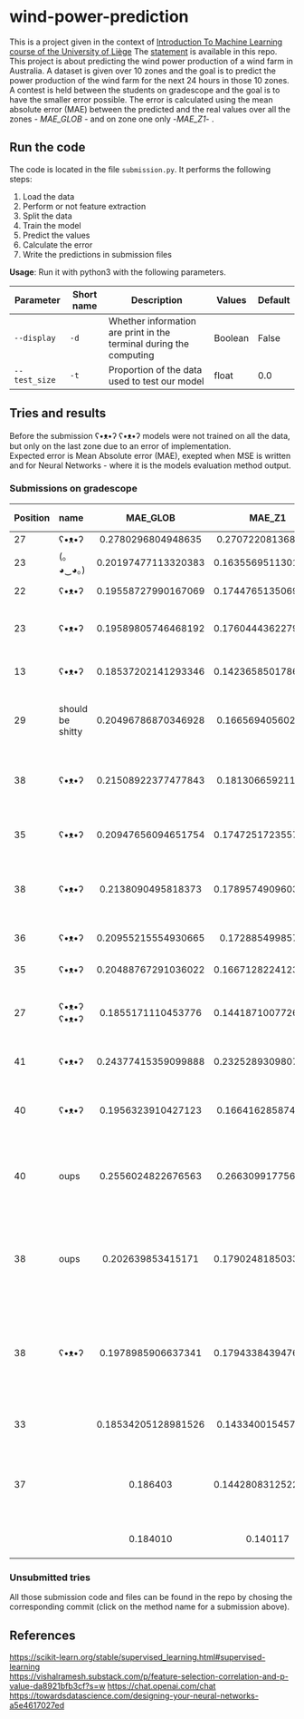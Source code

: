 # wind-power-prediction

This is a project given in the context of [Introduction To Machine Learning course of the University of Liège](https://www.programmes.uliege.be/cocoon/20222023/cours/ELEN0062-1.html) The [statement](https://github.com/Ad-Vi/wind-power-prediction/blob/main/statement.md) is available in this repo.  
This project is about predicting the wind power production of a wind farm in Australia. A dataset is given over 10 zones and the goal is to predict the power production of the wind farm for the next 24 hours in those 10 zones.  
A contest is held between the students on gradescope and the goal is to have the smaller error possible. The error is calculated using the mean absolute error (MAE) between the predicted and the real values over all the zones - *MAE_GLOB* - and on zone one only -*MAE_Z1*- .

## Run the code

The code is located in the file `submission.py`. It performs the following steps:

1. Load the data
2. Perform or not feature extraction
3. Split the data
4. Train the model
5. Predict the values
6. Calculate the error
7. Write the predictions in submission files

**Usage**:
Run it with python3 with the following parameters.

| Parameter   | Short name  | Description | Values | Default |
| ----------- | ----------- | ----------- | ----------- | --------- |
| `--display` | `-d` | Whether information are print in the terminal during the computing | Boolean | False |
| `--test_size` | `-t` | Proportion of the data used to test our model | float | 0.0 |

## Tries and results

Before the submission ʕ•ᴥ•ʔ ʕ•ᴥ•ʔ models were not trained on all the data, but only on the last zone due to an error of implementation.  
Expected error is Mean Absolute error (MAE), exepted when MSE is written and for Neural Networks - where it is the models evaluation method output.  

### Submissions on gradescope

| Position |     name      |     MAE_GLOB         |      MAE_Z1          |   method                      | calculation time (s)| Expected error (%)|
|:---------|:--------------|:--------------------:|:--------------------:|:--------------------------:|--------------------:|------------------:|
|    27    |    ʕ•ᴥ•ʔ      | 0.2780296804948635   | 0.2707220813681427   |  [mean](https://github.com/Ad-Vi/wind-power-prediction/commit/e66df5a3bb3429b5176c79e960009aba96769c51)                        | | |
|   23     | (｡◕‿◕｡)       | 0.20197477113320383  |0.16355695113016427   |  [kNN with k=10](https://github.com/Ad-Vi/wind-power-prediction/commit/5a5865a4be8c86ada9f4448f34f1df1dcee06f02)               | | |
|22        | ʕ•ᴥ•ʔ         | 0.19558727990167069   |0.17447651350699664  |  [kNN with k = 100](https://github.com/Ad-Vi/wind-power-prediction/commit/b9dda65d8e58a1123ce24bc95e00bba33c18ad51)            | | |
|23        | ʕ•ᴥ•ʔ         | 0.19589805746468192   |0.17604443622797977  |  [10 bagging kNN with k = 100](https://github.com/Ad-Vi/wind-power-prediction/commit/2514582fcd6bae5990b791552fca75906df3f4b7) | | |
|13        | ʕ•ᴥ•ʔ         | 0.18537202141293346   |0.14236585017869863  |  [Random forest 100 trees](https://github.com/Ad-Vi/wind-power-prediction/commit/a5ec8b259edc48e0fa71416344295b5a6e02da73)     | 169.53| |
|29        | should be shitty| 0.20496786870346928 | 0.1665694056025948 | [RF, 100 trees, with univariate Feature extraction](https://github.com/Ad-Vi/wind-power-prediction/commit/b651a4961b01af1c68197c22656379f0f890afdc) | 85.498 | |
| 38 | ʕ•ᴥ•ʔ | 0.21508922377477843 | 0.1813066592111945 | [RF, 100 trees, test 10%, correlation FE](https://github.com/Ad-Vi/wind-power-prediction/commit/640a4d267f49b9e14db8884820abef1d5dc08538) | 46.8149 |5.247 (MSE)|
| 35 | ʕ•ᴥ•ʔ | 0.20947656094651754 | 0.17472517235573073 | [RF, 100 trees, correlation FE](https://github.com/Ad-Vi/wind-power-prediction/commit/de034dbcf3b020e13c0446706c180f096b62802f) | 49.909 | |
|38 | ʕ•ᴥ•ʔ |0.2138090495818373 | 0.17895749096035105 | [RF, 500 trees, test 10%, correlation FE](https://github.com/Ad-Vi/wind-power-prediction/commit/20baa45a03f6de5639ef46c9bec5c5e6355093be) | 244.576 | 5.1641 (MSE)|
|36 | ʕ•ᴥ•ʔ | 0.20955215554930665 | 0.172885499857228 |[RF, 500 trees, test 10%](https://github.com/Ad-Vi/wind-power-prediction/commit/b290df373bf306117ab3825918756cf18c237d55) | 346.45 | 5.15 (MSE)|
|35 | ʕ•ᴥ•ʔ | 0.20488767291036022 | 0.16671282241238644 | [RF, 500 trees](https://github.com/Ad-Vi/wind-power-prediction/commit/81890a7362821aa8ca47a12e868f9695ada8a077) | 404.994 | |
|27 |ʕ•ᴥ•ʔ ʕ•ᴥ•ʔ|0.1855171110453776|0.14418710077268204 | [RF, 500 trees regressor on all zones](https://github.com/Ad-Vi/wind-power-prediction/commit/5b22d107c31b1a325305914676629c77097fd6f8) |  704.69 | |
|41|ʕ•ᴥ•ʔ|0.24377415359099888|0.23252893098076502| [epsSVR, rbf kernel, test 10%](https://github.com/Ad-Vi/wind-power-prediction/commit/b3c6cd75b3a7d2102d4fe6979dc821bf79818638) | 1015.973 |  7.753 (MSE)|
|40|ʕ•ᴥ•ʔ|0.1956323910427123|0.1664162858748583|[RF, 100 trees, test 10%, correlation FE, MAE](https://github.com/Ad-Vi/wind-power-prediction/commit/c739b9d8a4e07c899da7ceb306cc52c605c05fb6)|109.398|13.82|
|40|oups|0.2556024822676563|0.2663099177565241|[ANN, 3 hidden layers, test 10%, correlation FE](https://github.com/Ad-Vi/wind-power-prediction/commit/a6f6468ee0871737b71df37bb6ec4155f3d15308)| 12.077|7.29|
|38|oups|0.202639853415171|0.17902481850330204|[ANN, 3 hidden layers, test 10%, correlation FE, 150 epochs, minibatch](https://github.com/Ad-Vi/wind-power-prediction/commit/12fde700fc57bb8a27feee1cfe46fb59c2953a8d)| 2892.28|4.59|
|38|ʕ•ᴥ•ʔ|0.1978985906637341|0.17943384394762932|ANN, 3 hidden layers, test 10%, 50 epochs, batch 1/10| 8.73 |5.1577|
|33        |               | 0.18534205128981526  | 0.1433400154576143   | [random forest with 1000 trees](https://github.com/Ad-Vi/wind-power-prediction/tree/91fd948e9ffa8692c191f30a0cd639216553672c) | |
|37 ||0.186403 | 0.14428083125228475 | [random forest with 4 features (speeds) and 100 trees](https://github.com/Ad-Vi/wind-power-prediction/tree/7d5385ee5a9ff26fbe9f00adadda3b578efa192f) ||
|||0.184010|0.140117|[knn 20 neighbors 4 features](https://github.com/Ad-Vi/wind-power-prediction/tree/34a2eb37f6aa246e717273666b9e858bb490d07a)

### Unsubmitted tries

All those submission code and files can be found in the repo by chosing the corresponding commit (click on the method name for a submission above).

## References

<https://scikit-learn.org/stable/supervised_learning.html#supervised-learning>  
<https://vishalramesh.substack.com/p/feature-selection-correlation-and-p-value-da8921bfb3cf?s=w>
<https://chat.openai.com/chat>
<https://towardsdatascience.com/designing-your-neural-networks-a5e4617027ed>
